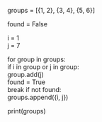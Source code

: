 groups = [{1, 2}, {3, 4}, {5, 6}]  
  
found = False  
  
i = 1  
j = 7  
  
for group in groups:  
    if i in group or j in group:  
        group.add(j)  
        found = True  
        break
	if not found:  
    groups.append({i, j})  
  
print(groups)